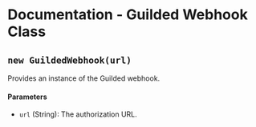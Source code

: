 # Documentation - Guilded Webhook Class

## `new GuildedWebhook(url)`
Provides an instance of the Guilded webhook.

#### Parameters
- `url` (String): The authorization URL.